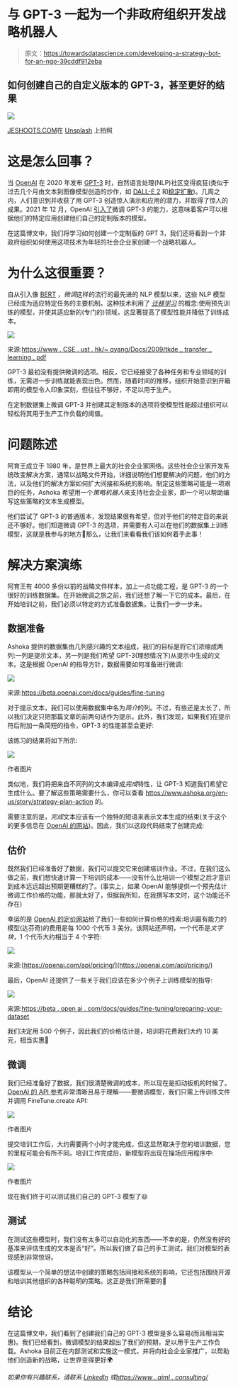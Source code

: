 # 与 GPT-3 一起为一个非政府组织开发战略机器人

> 原文：<https://towardsdatascience.com/developing-a-strategy-bot-for-an-ngo-39cddf912eba>

## 如何创建自己的自定义版本的 GPT-3，甚至更好的结果

![](img/8886635ae0355d24149883f62d1276fd.png)

[JESHOOTS.COM](https://unsplash.com/@jeshoots?utm_source=medium&utm_medium=referral)在 [Unsplash](https://unsplash.com?utm_source=medium&utm_medium=referral) 上拍照

# 这是怎么回事？

当 [OpenAI](https://openai.com/) 在 2020 年发布 [GPT-3](https://en.wikipedia.org/wiki/GPT-3) 时，自然语言处理(NLP)社区变得疯狂(类似于过去几个月由文本到图像模型创造的炒作，如 [DALL-E 2](https://openai.com/dall-e-2/) 和[稳定扩散](https://en.wikipedia.org/wiki/Stable_Diffusion))。几周之内，人们意识到并收获了用 GPT-3 创造惊人演示和应用的潜力，并取得了惊人的成果。2021 年 12 月，OpenAI [引入了](https://openai.com/blog/customized-gpt-3/)微调 GPT-3 的能力，这意味着客户可以根据他们的特定应用创建他们自己的定制版本的模型。

在这篇博文中，我们将学习如何创建一个定制版的 GPT 3，我们还将看到一个非政府组织如何使用这项技术为年轻的社会企业家创建一个战略机器人。

# 为什么这很重要？

自从引入像 [BERT](https://en.wikipedia.org/wiki/BERT_(language_model)) ，*微调*这样的流行的最先进的 NLP 模型以来，这些 NLP 模型已经成为适应特定任务的主要机制。这种技术利用了 [*迁移学习*](https://en.wikipedia.org/wiki/Transfer_learning) 的概念:使用预先训练的模型，并使其适应新的(专门的)领域，这显著提高了模型性能并降低了训练成本。

![](img/27be922e884cf019508c44425ef54a3b.png)

来源:[https://www . CSE . ust . hk/~ qyang/Docs/2009/tkde _ transfer _ learning . pdf](https://www.cse.ust.hk/~qyang/Docs/2009/tkde_transfer_learning.pdf)

GPT-3 最初没有提供微调的选项。相反，它已经接受了各种任务和专业领域的训练，无需进一步训练就能表现出色。然而，随着时间的推移，组织开始意识到开箱即用的模型令人印象深刻，但往往不够好，不足以用于生产。

在定制数据集上微调 GPT-3 并创建其定制版本的选项将使模型性能超过组织可以轻松将其用于生产工作负载的阈值。

# 问题陈述

阿育王成立于 1980 年，是世界上最大的社会企业家网络。这些社会企业家开发系统改变解决方案，通常以战略文件开始，详细说明他们想要解决的问题，他们的方法，以及他们的解决方案如何扩大间接和系统的影响。制定这些策略可能是一项艰巨的任务，Ashoka 希望用一个*策略机器人*来支持社会企业家，即一个可以帮助编写这些策略的文本生成模型。

他们尝试了 GPT-3 的普通版本，发现结果很有希望，但对于他们的特定目的来说还不够好。他们知道微调 GPT-3 的选项，并需要有人可以在他们的数据集上训练模型，这就是我参与的地方🙂那么，让我们来看看我们该如何着手此事！

# 解决方案演练

阿育王有 4000 多份以前的战略文件样本，加上一点功能工程，是 GPT-3 的一个很好的训练数据集。在开始微调之旅之前，我们还想了解一下它的成本。最后，在开始培训之前，我们必须以特定的方式准备数据集。让我们一步一步来。

## 数据准备

Ashoka 提供的数据集由几列感兴趣的文本组成，我们的目标是将它们浓缩成两列:一列是提示文本，另一列是我们希望 GPT-3(理想情况下)从提示中生成的文本。这是根据 OpenAI 的指导方针，数据需要如何准备进行微调:

![](img/206212fda5dfd6d2095b597026a54572.png)

来源:https://beta.openai.com/docs/guides/fine-tuning

对于提示文本，我们可以使用数据集中名为*简介*的列。不过，有些还是太长了，所以我们决定只把那篇文章的前两句话作为提示。此外，我们发现，如果我们在提示符后附加一条简短的指令，GPT-3 的性能甚至会更好:

该练习的结果将如下所示:

![](img/0cde32712ed4237ce48757372c8716bb.png)

作者图片

类似地，我们将把来自不同列的文本编译成*完成*特性，让 GPT-3 知道我们希望它生成什么。要了解这些策略需要什么，你可以查看 https://www.ashoka.org/en-us/story/strategy-plan-action 的。

需要注意的是，*完成*文本应该有一个独特的短语来表示文本生成的结束(关于这个的更多信息在 [OpenAI 的网站](https://beta.openai.com/docs/guides/fine-tuning/conditional-generation))。因此，我们以这段代码结束了创建完成:

## 估价

既然我们已经准备好了数据，我们可以提交它来创建培训作业。不过，在我们这么做之前，我们想快速计算一下培训的成本——没有什么比培训一个模型之后才意识到成本远远超出预期更糟糕的了。(事实上，如果 OpenAI 能够提供一个预先估计微调工作价格的功能，那就太好了，但据我所知，在我撰写本文时，这个功能还不存在)

幸运的是 [OpenAI 的定价网站](https://openai.com/api/pricing/)给了我们一些如何计算价格的线索:培训最有能力的模型(达芬奇)的费用是每 1000 个代币 3 美分。该网站还声明，一个代币是*文字块*，1 个代币大约相当于 4 个字符:

![](img/a4082ab2e86021627b038285fe950145.png)

来源:[https://openai.com/api/pricing/](https://openai.com/api/pricing/)

最后，OpenAI 还提供了一些关于我们应该在多少个例子上训练模型的指导:

![](img/4260c0703115c3be0124a158622c5188.png)

来源:[https://beta . open ai . com/docs/guides/fine-tuning/preparing-your-dataset](https://beta.openai.com/docs/guides/fine-tuning/preparing-your-dataset)

我们决定用 500 个例子，因此我们的价格估计是，培训将花费我们大约 10 美元，相当实惠🤗

## 微调

我们已经准备好了数据，我们很清楚微调的成本，所以现在是扣动扳机的时候了。 [OpenAI 的 API 参考](https://beta.openai.com/docs/api-reference/fine-tunes/create)非常清晰且易于理解——要微调模型，我们只需上传训练文件并调用 FineTune.create API:

![](img/d0fa300020d8b4aa291cac50f6d21f0f.png)

作者图片

提交培训工作后，大约需要两个小时才能完成，但这显然取决于您的培训数据，您的里程可能会有所不同。培训工作完成后，新模型将出现在操场应用程序中:

![](img/a829b1eabd585253ad0b43808c086fe0.png)

作者图片

现在我们终于可以测试我们自己的 GPT-3 模型了😃

## 测试

在测试这些模型时，我们没有太多可以自动化的东西——不幸的是，仍然没有好的基准来评估生成的文本是否“好”。所以我们做了自己的手工测试，我们对模型的表现感到非常惊讶。

该模型从一个简单的想法中创建的策略包括间接和系统的影响，它还包括围绕开源和培训其他组织的各种聪明的策略。这正是我们所需要的🎉

# 结论

在这篇博文中，我们看到了创建我们自己的 GPT-3 模型是多么容易(而且相当实惠)。我们已经看到，微调模型的结果超出了我们的预期，足以用于生产工作负载。Ashoka 目前正在内部测试和实施这一模式，并将向社会企业家推广，以帮助他们创造新的战略，让世界变得更好🌍

*如果你有兴趣联系，请联系* [*LinkedIn*](https://www.linkedin.com/in/heikohotz/) *或*[*https://www . aiml . consulting/*](https://www.aiml.consulting/)